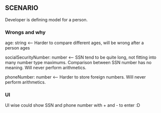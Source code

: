 ## SCENARIO

Developer is defining model for a person.

### Wrongs and why
age: string <-- Harder to compare different ages, will be wrong after a person ages

socialSecurityNumber: number <-- SSN tend to be quite long, not fitting into many number type maximums. Comparison between SSN number has no meaning. Will never perform arithmetics.

phoneNumber: number <-- Harder to store foreign numbers. Will never perform arithmetics.

### UI
UI wise could show SSN and phone number with + and - to enter :D